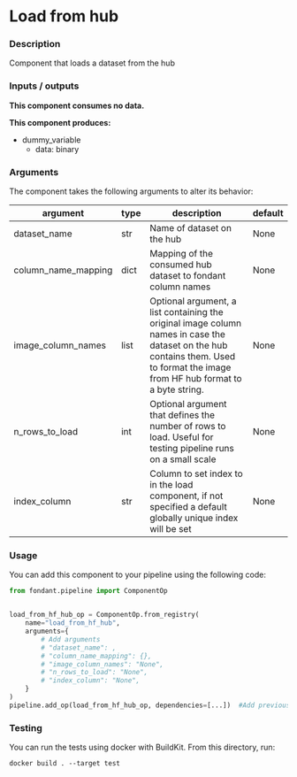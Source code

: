 # Load from hub

### Description
Component that loads a dataset from the hub

### Inputs / outputs

**This component consumes no data.**

**This component produces:**
- dummy_variable
  - data: binary

### Arguments

The component takes the following arguments to alter its behavior:

| argument | type | description | default |
| -------- | ---- | ----------- | ------- |
| dataset_name | str | Name of dataset on the hub | None |
| column_name_mapping | dict | Mapping of the consumed hub dataset to fondant column names | None |
| image_column_names | list | Optional argument, a list containing the original image column names in case the dataset on the hub contains them. Used to format the image from HF hub format to a byte string. | None |
| n_rows_to_load | int | Optional argument that defines the number of rows to load. Useful for testing pipeline runs on a small scale | None |
| index_column | str | Column to set index to in the load component, if not specified a default globally unique index will be set | None |

### Usage

You can add this component to your pipeline using the following code:

```python
from fondant.pipeline import ComponentOp


load_from_hf_hub_op = ComponentOp.from_registry(
    name="load_from_hf_hub",
    arguments={
        # Add arguments
        # "dataset_name": ,
        # "column_name_mapping": {},
        # "image_column_names": "None",
        # "n_rows_to_load": "None",
        # "index_column": "None",
    }
)
pipeline.add_op(load_from_hf_hub_op, dependencies=[...])  #Add previous component as dependency
```

### Testing

You can run the tests using docker with BuildKit. From this directory, run:
```
docker build . --target test
```